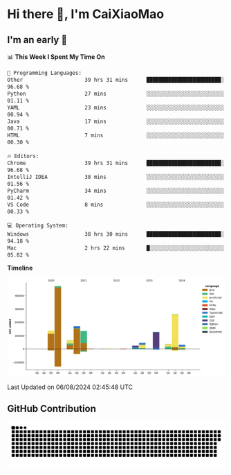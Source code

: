 # Hi there 👋, I'm CaiXiaoMao

## I'm an early 🐤
<!--START_SECTION:waka-->
📊 **This Week I Spent My Time On** 

```text
💬 Programming Languages: 
Other                    39 hrs 31 mins      ████████████████████████░   96.68 % 
Python                   27 mins             ░░░░░░░░░░░░░░░░░░░░░░░░░   01.11 % 
YAML                     23 mins             ░░░░░░░░░░░░░░░░░░░░░░░░░   00.94 % 
Java                     17 mins             ░░░░░░░░░░░░░░░░░░░░░░░░░   00.71 % 
HTML                     7 mins              ░░░░░░░░░░░░░░░░░░░░░░░░░   00.30 % 

🔥 Editors: 
Chrome                   39 hrs 31 mins      ████████████████████████░   96.68 % 
IntelliJ IDEA            38 mins             ░░░░░░░░░░░░░░░░░░░░░░░░░   01.56 % 
PyCharm                  34 mins             ░░░░░░░░░░░░░░░░░░░░░░░░░   01.42 % 
VS Code                  8 mins              ░░░░░░░░░░░░░░░░░░░░░░░░░   00.33 % 

💻 Operating System: 
Windows                  38 hrs 30 mins      ████████████████████████░   94.18 % 
Mac                      2 hrs 22 mins       █░░░░░░░░░░░░░░░░░░░░░░░░   05.82 % 
```

**Timeline**

![Lines of Code chart](https://raw.githubusercontent.com/caixiaomao/caixiaomao/main/assets/bar_graph.png)


 Last Updated on 06/08/2024 02:45:48 UTC
<!--END_SECTION:waka-->

## GitHub Contribution
<picture>
  <source media="(prefers-color-scheme: dark)" srcset="/dist/snake/github-contribution-grid-snake-dark.svg" />
  <source media="(prefers-color-scheme: light)" srcset="/dist/snake/github-contribution-grid-snake.svg" />
  <img alt="github contribution grid snake animation" src="/dist/snake/github-contribution-grid-snake.svg" />
</picture>
